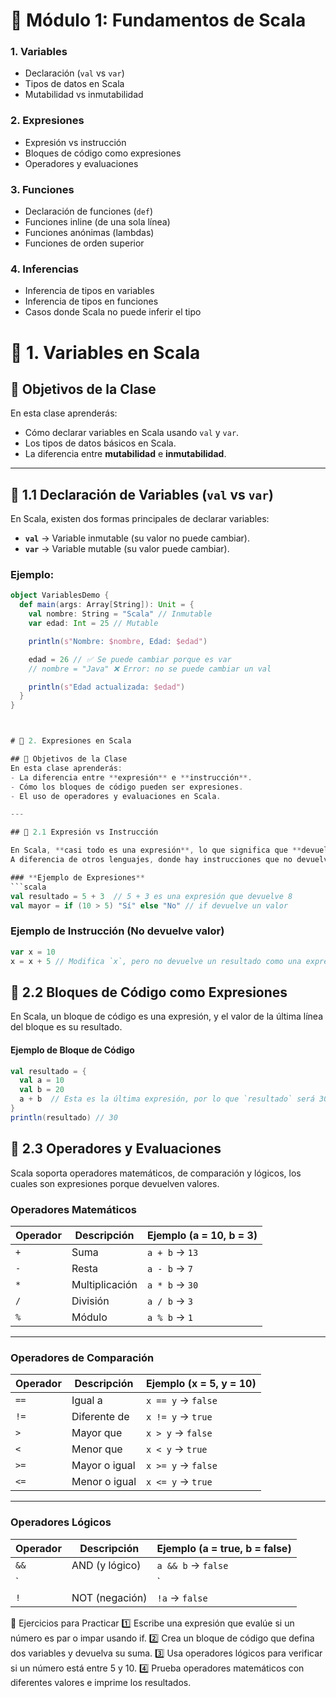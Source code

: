 # 🔹 Módulo 1: Fundamentos de Scala
### 1. Variables
- Declaración (`val` vs `var`)
- Tipos de datos en Scala
- Mutabilidad vs inmutabilidad

### 2. Expresiones
- Expresión vs instrucción
- Bloques de código como expresiones
- Operadores y evaluaciones

### 3. Funciones
- Declaración de funciones (`def`)
- Funciones inline (de una sola línea)
- Funciones anónimas (lambdas)
- Funciones de orden superior

### 4. Inferencias
- Inferencia de tipos en variables
- Inferencia de tipos en funciones
- Casos donde Scala no puede inferir el tipo


# 📌 1. Variables en Scala

## 🎯 Objetivos de la Clase
En esta clase aprenderás:
- Cómo declarar variables en Scala usando `val` y `var`.
- Los tipos de datos básicos en Scala.
- La diferencia entre **mutabilidad** e **inmutabilidad**.

---

## 🔹 1.1 Declaración de Variables (`val` vs `var`)

En Scala, existen dos formas principales de declarar variables:  
- **`val`** → Variable inmutable (su valor no puede cambiar).  
- **`var`** → Variable mutable (su valor puede cambiar).  

### **Ejemplo:**
```scala
object VariablesDemo {
  def main(args: Array[String]): Unit = {
    val nombre: String = "Scala" // Inmutable
    var edad: Int = 25 // Mutable

    println(s"Nombre: $nombre, Edad: $edad")

    edad = 26 // ✅ Se puede cambiar porque es var
    // nombre = "Java" ❌ Error: no se puede cambiar un val

    println(s"Edad actualizada: $edad")
  }
}



# 📌 2. Expresiones en Scala

## 🎯 Objetivos de la Clase
En esta clase aprenderás:
- La diferencia entre **expresión** e **instrucción**.
- Cómo los bloques de código pueden ser expresiones.
- El uso de operadores y evaluaciones en Scala.

---

## 🔹 2.1 Expresión vs Instrucción

En Scala, **casi todo es una expresión**, lo que significa que **devuelve un valor**.  
A diferencia de otros lenguajes, donde hay instrucciones que no devuelven nada, en Scala incluso un `if` devuelve un valor.

### **Ejemplo de Expresiones**
```scala
val resultado = 5 + 3  // 5 + 3 es una expresión que devuelve 8
val mayor = if (10 > 5) "Sí" else "No" // if devuelve un valor
```

### **Ejemplo de Instrucción (No devuelve valor)**

```scala
var x = 10
x = x + 5 // Modifica `x`, pero no devuelve un resultado como una expresión.
```


## 🔹 2.2 Bloques de Código como Expresiones
En Scala, un bloque de código es una expresión, y el valor de la última línea del bloque es su resultado.
#### Ejemplo de Bloque de Código
```scala
val resultado = {
  val a = 10
  val b = 20
  a + b  // Esta es la última expresión, por lo que `resultado` será 30
}
println(resultado) // 30

```

## 🔹 2.3 Operadores y Evaluaciones
Scala soporta operadores matemáticos, de comparación y lógicos, los cuales son expresiones porque devuelven valores.

### **Operadores Matemáticos**

| Operador | Descripción    | Ejemplo (a = 10, b = 3) |
|----------|----------------|-------------------------|
| `+`      | Suma           | `a + b` → `13`          |
| `-`      | Resta          | `a - b` → `7`           |
| `*`      | Multiplicación | `a * b` → `30`          |
| `/`      | División       | `a / b` → `3`           |
| `%`      | Módulo         | `a % b` → `1`           |

---

### **Operadores de Comparación**

| Operador | Descripción     | Ejemplo (x = 5, y = 10) |
|----------|-----------------|-------------------------|
| `==`     | Igual a         | `x == y` → `false`      |
| `!=`     | Diferente de     | `x != y` → `true`       |
| `>`      | Mayor que       | `x > y` → `false`       |
| `<`      | Menor que       | `x < y` → `true`        |
| `>=`     | Mayor o igual   | `x >= y` → `false`      |
| `<=`     | Menor o igual   | `x <= y` → `true`       |

---

### **Operadores Lógicos**

| Operador | Descripción     | Ejemplo (a = true, b = false) |
|----------|-----------------|-------------------------------|
| `&&`     | AND (y lógico)  | `a && b` → `false`            |
| `||`     | OR (o lógico)   | `a || b` → `true`             |
| `!`      | NOT (negación)  | `!a` → `false`                |


🚀 Ejercicios para Practicar
1️⃣ Escribe una expresión que evalúe si un número es par o impar usando if.
2️⃣ Crea un bloque de código que defina dos variables y devuelva su suma.
3️⃣ Usa operadores lógicos para verificar si un número está entre 5 y 10.
4️⃣ Prueba operadores matemáticos con diferentes valores e imprime los resultados.